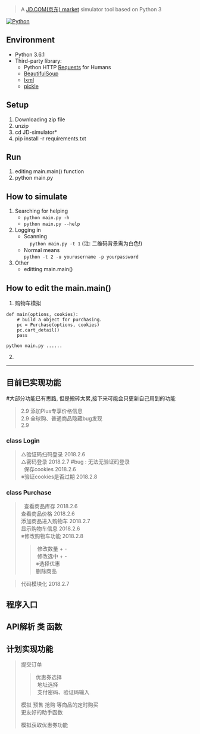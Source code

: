 
> A [JD.COM(京东) market](https://www.jd.com/) simulator tool based on Python 3  

[![Python](https://img.shields.io/badge/Python-3.6%2B-red.svg)](https://www.python.org)

## Environment
- Python 3.6.1
- Third-party library:  
  - Python HTTP [Requests](https://github.com/requests/requests) for Humans
  - [BeautifulSoup](https://www.crummy.com/software/BeautifulSoup/bs4/doc/)
  - [lxml](http://lxml.de/)
  - [pickle](https://docs.python.org/3/library/pickle.html)

## Setup
1. Downloading zip file
2. unzip
3. cd JD-simulator*
2. pip install -r requirements.txt    

## Run
1. editing main.main() function
2. python main.py

## How to simulate  
1. Searching for helping   
   - `python main.py -h`    
   - `python main.py --help` 
2. Logging in
   - Scanning  
     `python main.py -t 1`  (注: 二维码背景需为白色!)
   - Normal means  
     `python -t 2 -u yourusername -p yourpassword`    
3. Other  
   - editting main.main()  
   
## How to edit the main.main()  
1. 购物车模拟
``` 
def main(options, cookies):  
    # build a object for purchasing.  
    pc = Purchase(options, cookies)  
    pc.cart_detail()  
    pass  
    
python main.py ......
```
2. 

------  
## 目前已实现功能
#大部分功能已有思路, 但是搬砖太累,接下来可能会只更新自己用到的功能  
> 2.9 添加Plus专享价格信息  
> 2.9 全球购、普通商品隐藏bug发现  
> 2.9   
### class Login
> △验证码扫码登录 2018.2.6  
> △密码登录 2018.2.7 #bug : 无法无验证码登录   
>   保存cookies 2018.2.6  
> ※验证cookies是否过期 2018.2.8  
### class Purchase  
>   查看商品库存 2018.2.6  
>   查看商品价格 2018.2.6  
>   添加商品进入购物车 2018.2.7  
>   显示购物车信息 2018.2.6  
> ※修改购物车功能 2018.2.8  
>>  修改数量 + -   
>>  修改选中 + -  
>>※选择优惠  
>>  删除商品  

>   代码模块化 2018.2.7  
## 程序入口  
## API解析 类 函数  
## 计划实现功能  
> 提交订单  
>>  优惠券选择  
>>  地址选择  
>>  支付密码、验证码输入  
>>  
>   模拟 预售 抢购 等商品的定时购买  
>   更友好的助手函数  
> 
>   模拟获取优惠券功能   
